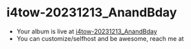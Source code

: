 # i4tow-20231213_AnandBday
- Your album is live at [i4tow-20231213_AnandBday](https://rathnasorg.github.io/i4tow/a/i4tow-20231213_AnandBday/0/d750rw.github.io)
- You can customize/selfhost and be awesome, reach me at 

